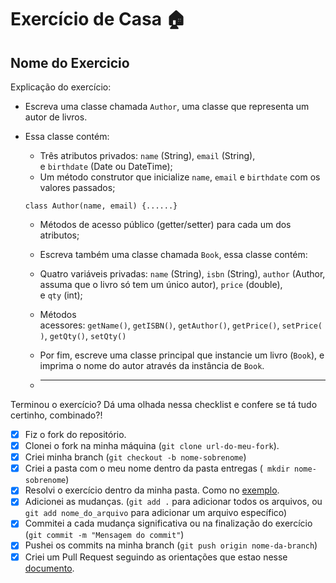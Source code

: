 # Exercício de Casa 🏠

## Nome do Exercicio

Explicação do exercício:

- Escreva uma classe chamada `Author`, uma classe que representa um autor de livros.
- Essa classe contém:

  - Três atributos privados: `name` (String), `email` (String), e `birthdate` (Date ou DateTime);
  - Um método construtor que inicialize `name`, `email` e `birthdate` com os valores passados;

  `class Author(name, email) {......}`

  - Métodos de acesso público (getter/setter) para cada um dos atributos;

  - Escreva também uma classe chamada `Book`, essa classe contém:
  - Quatro variáveis privadas: `name` (String), `isbn` (String), `author` (Author, assuma que o livro só tem um único autor), `price` (double), e `qty` (int);

  - Métodos acessores: `getName()`, `getISBN()`, `getAuthor()`, `getPrice()`, `setPrice()`, `getQty()`, `setQty()`
  - Por fim, escreve uma classe principal que instancie um livro (`Book`), e imprima o nome do autor através da instância de `Book`.
  - ***

Terminou o exercício? Dá uma olhada nessa checklist e confere se tá tudo certinho, combinado?!

- [x] Fiz o fork do repositório.
- [x] Clonei o fork na minha máquina (`git clone url-do-meu-fork`).
- [x] Criei minha branch (`git checkout -b nome-sobrenome`)
- [x] Criei a pasta com o meu nome dentro da pasta entregas (` mkdir nome-sobrenome`)
- [x] Resolvi o exercício dentro da minha pasta. Como no [exemplo](/on21-imersao-js-S1-TDD/exercicios/para-casa/entregas/exemplo-nome-sobrenome/).
- [x] Adicionei as mudanças. (`git add .` para adicionar todos os arquivos, ou `git add nome_do_arquivo` para adicionar um arquivo específico)
- [x] Commitei a cada mudança significativa ou na finalização do exercício (`git commit -m "Mensagem do commit"`)
- [x] Pushei os commits na minha branch (`git push origin nome-da-branch`)
- [x] Criei um Pull Request seguindo as orientações que estao nesse [documento](/on21-imersao-js-S1-TDD/exercicios/para-casa/instrucoes-pull-request.md).
